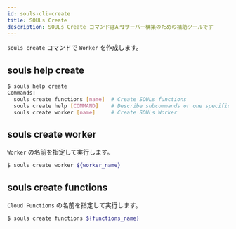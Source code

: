 ```yaml
---
id: souls-cli-create
title: SOULs Create
description: SOULs Create コマンドはAPIサーバー構築のための補助ツールです
---
```


`souls create` コマンドで `Worker` を作成します。

## souls help create

```bash
$ souls help create
Commands:
  souls create functions [name]  # Create SOULs functions
  souls create help [COMMAND]    # Describe subcommands or one specific subcommand
  souls create worker [name]     # Create SOULs Worker
```

## souls create worker

`Worker` の名前を指定して実行します。

```bash
$ souls create worker ${worker_name}
```

## souls create functions

`Cloud Functions` の名前を指定して実行します。

```bash
$ souls create functions ${functions_name}
```
